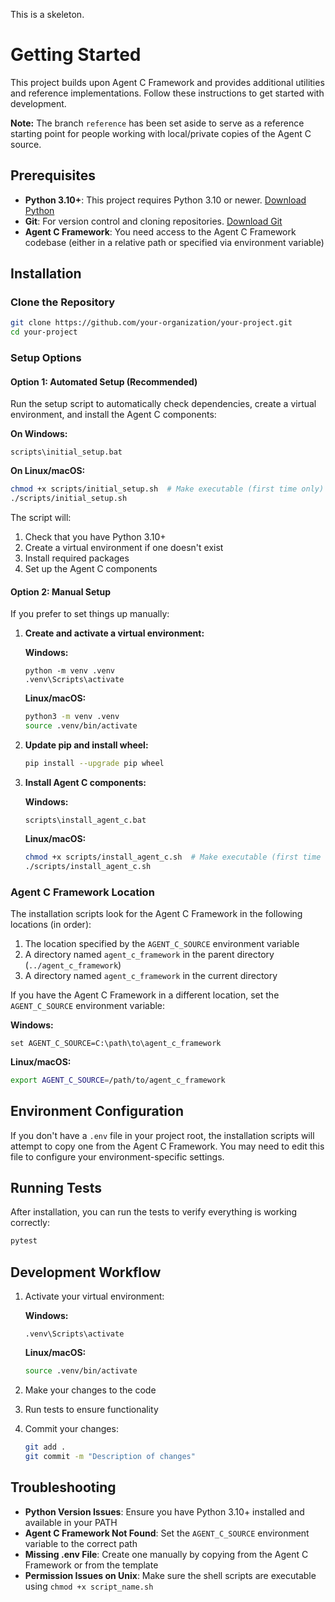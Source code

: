 This is a skeleton.

# Getting Started

This project builds upon Agent C Framework and provides additional utilities and reference implementations. Follow these instructions to get started with development.

**Note:** The branch `reference` has been set aside to serve as a reference starting point for people working with local/private copies of the Agent C source.

## Prerequisites

- **Python 3.10+**: This project requires Python 3.10 or newer. [Download Python](https://www.python.org/downloads/)
- **Git**: For version control and cloning repositories. [Download Git](https://git-scm.com/downloads)
- **Agent C Framework**: You need access to the Agent C Framework codebase (either in a relative path or specified via environment variable)

## Installation

### Clone the Repository

```bash
git clone https://github.com/your-organization/your-project.git
cd your-project
```

### Setup Options

#### Option 1: Automated Setup (Recommended)

Run the setup script to automatically check dependencies, create a virtual environment, and install the Agent C components:

**On Windows:**
```batch
scripts\initial_setup.bat
```

**On Linux/macOS:**
```bash
chmod +x scripts/initial_setup.sh  # Make executable (first time only)
./scripts/initial_setup.sh
```

The script will:
1. Check that you have Python 3.10+
2. Create a virtual environment if one doesn't exist
3. Install required packages
4. Set up the Agent C components

#### Option 2: Manual Setup

If you prefer to set things up manually:

1. **Create and activate a virtual environment:**

   **Windows:**
   ```batch
   python -m venv .venv
   .venv\Scripts\activate
   ```

   **Linux/macOS:**
   ```bash
   python3 -m venv .venv
   source .venv/bin/activate
   ```

2. **Update pip and install wheel:**
   ```bash
   pip install --upgrade pip wheel
   ```

3. **Install Agent C components:**

   **Windows:**
   ```batch
   scripts\install_agent_c.bat
   ```

   **Linux/macOS:**
   ```bash
   chmod +x scripts/install_agent_c.sh  # Make executable (first time only)
   ./scripts/install_agent_c.sh
   ```

### Agent C Framework Location

The installation scripts look for the Agent C Framework in the following locations (in order):

1. The location specified by the `AGENT_C_SOURCE` environment variable
2. A directory named `agent_c_framework` in the parent directory (`../agent_c_framework`)
3. A directory named `agent_c_framework` in the current directory 

If you have the Agent C Framework in a different location, set the `AGENT_C_SOURCE` environment variable:

**Windows:**
```batch
set AGENT_C_SOURCE=C:\path\to\agent_c_framework
```

**Linux/macOS:**
```bash
export AGENT_C_SOURCE=/path/to/agent_c_framework
```

## Environment Configuration

If you don't have a `.env` file in your project root, the installation scripts will attempt to copy one from the Agent C Framework. You may need to edit this file to configure your environment-specific settings.

## Running Tests

After installation, you can run the tests to verify everything is working correctly:

```bash
pytest
```

## Development Workflow

1. Activate your virtual environment:

   **Windows:**
   ```batch
   .venv\Scripts\activate
   ```

   **Linux/macOS:**
   ```bash
   source .venv/bin/activate
   ```

2. Make your changes to the code
3. Run tests to ensure functionality
4. Commit your changes:
   ```bash
   git add .
   git commit -m "Description of changes"
   ```

## Troubleshooting

- **Python Version Issues**: Ensure you have Python 3.10+ installed and available in your PATH
- **Agent C Framework Not Found**: Set the `AGENT_C_SOURCE` environment variable to the correct path
- **Missing .env File**: Create one manually by copying from the Agent C Framework or from the template
- **Permission Issues on Unix**: Make sure the shell scripts are executable using `chmod +x script_name.sh`